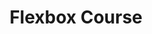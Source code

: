 ---
title: Flexbox Course
subcategory: desarrolladores
category: tutoriales diseñar desarrollar flexbox en
contenido: '20 simples video tutoriales para volverse un maestro de Flexbox'
content: 'A simple 20 video course that will help you master CSS Flexbox.'
link: 'http://flexbox.io/view/CFgeJq4l1YM'
favicon: 'http://flexbox.io/images/apple-touch-icon-72x72.png'
image: "what-the-flexbox"
---